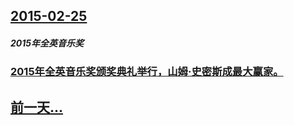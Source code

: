 ## [2015-02-25](/zh/news/2015/02/25/index.md)

##### 2015年全英音乐奖
### [2015年全英音乐奖颁奖典礼举行，山姆·史密斯成最大赢家。](/zh/news/2015/02/25/2015年全英音乐奖颁奖典礼举行-山姆-史密斯成最大赢家.md)
## [前一天...](/zh/news/2015/02/22/index.md)

